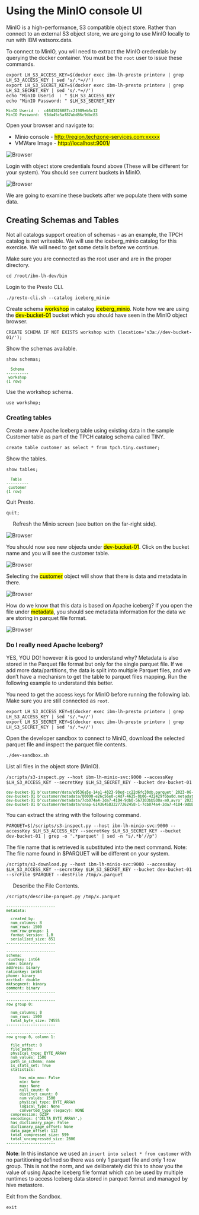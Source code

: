 # Using the MinIO console UI
MinIO is a high-performance, S3 compatible object store. Rather than connect to an external S3 object store, we are going to use MinIO locally to run with IBM watsonx.data.

To connect to MinIO, you will need to extract the MinIO credentials by querying the docker container. You must be the `root` user to issue these commands.
```
export LH_S3_ACCESS_KEY=$(docker exec ibm-lh-presto printenv | grep LH_S3_ACCESS_KEY | sed 's/.*=//')
export LH_S3_SECRET_KEY=$(docker exec ibm-lh-presto printenv | grep LH_S3_SECRET_KEY | sed 's/.*=//')
echo "MinIO Userid  : " $LH_S3_ACCESS_KEY
echo "MinIO Password: " $LH_S3_SECRET_KEY
```
<pre style="font-size: small; color: darkgreen; overflow: auto">
MinIO Userid  :  c4643026087cc21989eb5c12
MinIO Password:  93da45c5af87abd86c9dbc83
</pre>

Open your browser and navigate to:

   * Minio console - <mark>http://region.techzone-services.com:xxxxx</mark>
   * VMWare Image - <mark>http://localhost:9001/</mark>
   
![Browser](wxd-images/minio-logon.png)
 
Login with object store credentials found above (These will be different for your system). You should see current buckets in MinIO.

![Browser](wxd-images/minio-objects.png)

We are going to examine these buckets after we populate them with some data.
 
## Creating Schemas and Tables

Not all catalogs support creation of schemas - as an example, the TPCH catalog is not writeable. We will use the iceberg_minio catalog for this exercise. We will need to get some details before we continue.

Make sure you are connected as the root user and are in the proper directory.

```
cd /root/ibm-lh-dev/bin
```

Login to the Presto CLI.
```
./presto-cli.sh --catalog iceberg_minio
```
Create schema <mark>workshop</mark> in catalog <mark>iceberg_minio</mark>. Note how we are using the <mark>dev-bucket-01</mark> bucket which you should have seen in the MinIO object browser.
```
CREATE SCHEMA IF NOT EXISTS workshop with (location='s3a://dev-bucket-01/');
```
Show the schemas available.
```
show schemas;
```
<pre style="font-size: small; color: darkgreen; overflow: auto">
  Schema  
----------
 workshop
(1 row)
</pre>

Use the workshop schema.
```
use workshop;
```
### Creating tables

Create a new Apache Iceberg table using existing data in the sample Customer table as part of the TPCH catalog schema called TINY.
```
create table customer as select * from tpch.tiny.customer;
```

Show the tables.
```
show tables;
```
<pre style="font-size: small; color: darkgreen; overflow: auto">
  Table   
----------
 customer 
(1 row)
</pre>

Quit Presto.
```
quit;
```
 
Refresh the Minio screen (see button on the far-right side).

![Browser](wxd-images/minio-refresh.png)
 
You should now see new objects under <mark>dev-bucket-01</mark>. Click on the bucket name and you will see the customer table.

![Browser](wxd-images/minio-customer.png)
 
Selecting the <mark>customer</mark> object will show that there is data and metadata in there.

![Browser](wxd-images/minio-customer-data.png)
 
How do we know that this data is based on Apache iceberg? If you open the file under <mark>metadata</mark>, you should see metadata information for the data we are storing in parquet file format. 

![Browser](wxd-images/minio-customer-metadata.png)
 
### Do I really need Apache Iceberg?

YES, YOU DO! however it is good to understand why? Metadata is also stored in the Parquet file format but only for the single parquet file. If we add more data/partitions, the data is split into multiple Parquet files, and we don’t have a mechanism to get the table to parquet files mapping. Run the following example to understand this better.

You need to get the access keys for MinIO before running the following lab. Make sure you are still connected as `root`.
```
export LH_S3_ACCESS_KEY=$(docker exec ibm-lh-presto printenv | grep LH_S3_ACCESS_KEY | sed 's/.*=//')
export LH_S3_SECRET_KEY=$(docker exec ibm-lh-presto printenv | grep LH_S3_SECRET_KEY | sed 's/.*=//')
```
Open the developer sandbox to connect to MinIO, download the selected parquet file and inspect the parquet file contents.
```
./dev-sandbox.sh
```
List all files in the object store (MinIO).
```
/scripts/s3-inspect.py --host ibm-lh-minio-svc:9000 --accessKey $LH_S3_ACCESS_KEY --secretKey $LH_S3_SECRET_KEY --bucket dev-bucket-01
```

<pre style="font-size: small; color: darkgreen; overflow: auto">
dev-bucket-01 b'customer/data/e9536a5e-14a1-4823-98ed-cc22d6fc38db.parquet' 2023-06-06 14:31:47.778000+00:00 6737d7268fcb3eb459b675f27f716f48 75373 None
dev-bucket-01 b'customer/metadata/00000-e26c56e0-c4d7-4625-8b06-422429f6ba8d.metadata.json' 2023-06-06 14:31:48.629000+00:00 2e722c7dd83c1dd260a7e6c9503c0e04 3272 None
dev-bucket-01 b'customer/metadata/7cb074a4-3da7-4184-9db8-567383bb588a-m0.avro' 2023-06-06 14:31:48.401000+00:00 655a5568207cc399b8297f1488ef77e7 6342 None
dev-bucket-01 b'customer/metadata/snap-6143645832277262458-1-7cb074a4-3da7-4184-9db8-567383bb588a.avro' 2023-06-06 14:31:48.445000+00:00 0c3714299d43ae86a46eabdcaac1351e 3753 None
</pre>

You can extract the string with the following command.
```
PARQUET=$(/scripts/s3-inspect.py --host ibm-lh-minio-svc:9000 --accessKey $LH_S3_ACCESS_KEY --secretKey $LH_S3_SECRET_KEY --bucket dev-bucket-01 | grep -o '.*parquet' | sed -n "s/.*b'//p")
```

The file name that is retrieved is substituted into the next command.
Note: The file name found in $PARQUET will be different on your system.
```
/scripts/s3-download.py --host ibm-lh-minio-svc:9000 --accessKey $LH_S3_ACCESS_KEY --secretKey $LH_S3_SECRET_KEY --bucket dev-bucket-01 --srcFile $PARQUET --destFile /tmp/x.parquet
```
 
Describe the File Contents.
```
/scripts/describe-parquet.py /tmp/x.parquet
```
<pre style="font-size: small; color: darkgreen; overflow: auto">
----------------------
metadata: 
  <pyarrow._parquet.FileMetaData object at 0x7f8a80353e50>
  created_by: 
  num_columns: 8
  num_rows: 1500
  num_row_groups: 1
  format_version: 1.0
  serialized_size: 851
----------------------

----------------------
schema:  
 custkey: int64
name: binary
address: binary
nationkey: int64
phone: binary
acctbal: double
mktsegment: binary
comment: binary
----------------------

----------------------
row group 0:  
 <pyarrow._parquet.RowGroupMetaData object at 0x7f8a80374090>
  num_columns: 8
  num_rows: 1500
  total_byte_size: 74555
----------------------

----------------------
row group 0, column 1:  
 <pyarrow._parquet.ColumnChunkMetaData object at 0x7f8a7fb36310>
  file_offset: 0
  file_path: 
  physical_type: BYTE_ARRAY
  num_values: 1500
  path_in_schema: name
  is_stats_set: True
  statistics:
    <pyarrow._parquet.Statistics object at 0x7f8a7fb36360>
      has_min_max: False
      min: None
      max: None
      null_count: 0
      distinct_count: 0
      num_values: 1500
      physical_type: BYTE_ARRAY
      logical_type: None
      converted_type (legacy): NONE
  compression: GZIP
  encodings: ('DELTA_BYTE_ARRAY',)
  has_dictionary_page: False
  dictionary_page_offset: None
  data_page_offset: 112
  total_compressed_size: 599
  total_uncompressed_size: 2806
----------------------
</pre>

**Note**: In this instance we used an `insert into select * from customer` with no partitioning defined so there was only 1 parquet file and only 1 row group. This is not the norm, and we deliberately did this to show you the value of using Apache Iceberg file format which can be used by multiple runtimes to access Iceberg data stored in parquet format and managed by hive metastore.

Exit from the Sandbox.
```
exit
```